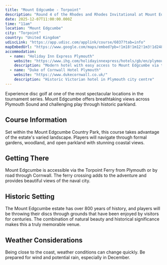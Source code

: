 ```yaml
---
title: "Mount Edgcumbe - Torpoint"
description: "Round 4 of the Rhodes and Rhodes Invitational at Mount Edgcumbe, Torpoint"
date: 2025-12-07T11:00:00.000Z
time: "11am"
location: "Mount Edgcumbe"
city: "Torpoint"
country: "United Kingdom"
udiscLink: "https://app.udisc.com/applink/course/6037?tab=info"
mapEmbedUrl: "https://www.google.com/maps/embed?pb=!1m18!1m12!1m3!1d2489.9876543210!2d-4.1987654!3d50.3654321!2m3!1f0!2f0!3f0!3m2!1i1024!2i768!4f13.1!3m3!1m2!1s0x0%3A0x0!2zNTHCsDI2JzQ0LjQiTiAywrAzNyc1NS42Ilc!5e0!3m2!1sen!2suk!4v1234567890123!5m2!1sen!2suk"
accommodation:
  - name: "Holiday Inn Express Plymouth"
    website: "https://www.ihg.com/holidayinnexpress/hotels/gb/en/plymouth/plymi/hoteldetail"
    description: "Modern hotel with easy access to Mount Edgcumbe via the Torpoint Ferry"
  - name: "Duke of Cornwall Hotel Plymouth"
    website: "https://www.dukecornwall.co.uk/"
    description: "Historic Victorian hotel in Plymouth city centre"
---
```


Experience disc golf at one of the most spectacular locations in the tournament series. Mount Edgcumbe offers breathtaking views across Plymouth Sound and challenging play through historic parkland.

## Course Information

Set within the Mount Edgcumbe Country Park, this course takes advantage of the estate's varied landscape. Players will navigate through formal gardens, woodland, and open parkland with stunning coastal views.

## Getting There

Mount Edgcumbe is accessible via the Torpoint Ferry from Plymouth or by road through Cornwall. The ferry crossing adds to the adventure and provides beautiful views of the naval city.

## Historic Setting

The Mount Edgcumbe estate has over 800 years of history, and players will be throwing their discs through grounds that have been enjoyed by visitors for centuries. The combination of natural beauty and historical significance makes this a truly memorable venue.

## Weather Considerations

Being close to the coast, weather conditions can change quickly. Be prepared for wind and potential rain, especially in December.
